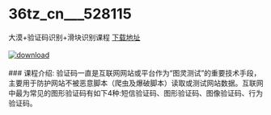 # 36tz_cn___528115
大漠+验证码识别+滑块识别课程
[下载地址](http://www.36tz.cn/article/528115 "下载地址")
<br/></br>[![download](http://36tz.cn/muke_img/2019_10_2-52-300x158.png "下载地址")](http://www.36tz.cn/article/528115 "下载地址")
<br/></br>### 课程介绍:
验证码一直是互联网网站或平台作为“图灵测试”的重要技术手段，主要用于防护网站不被恶意脚本（爬虫及爆破脚本）读取或测试网站数据。互联网中最为常见的图形验证码有如下4种:短信验证码、图形验证码、图像验证码、行为验证码。


